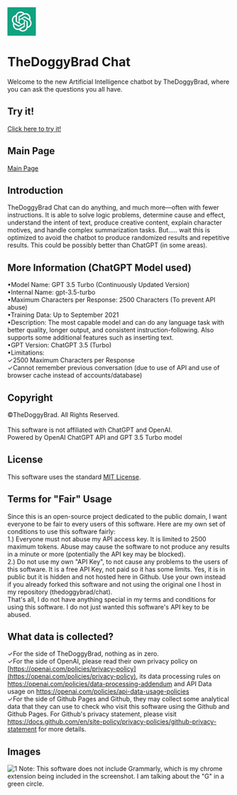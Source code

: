<img src="chatsystem/images/chatbot.jpg" alt="LOGO" width="64"  height="64">

# TheDoggyBrad Chat
Welcome to the new Artificial Intelligence chatbot by TheDoggyBrad, where you can ask the questions you all have.

## Try it!
[Click here to try it!](https://thedoggybrad.github.io/chat/chatsystem)

## Main Page
[Main Page](https://thedoggybrad.github.io/chat)

## Introduction
TheDoggyBrad Chat can do anything, and much more—often with fewer instructions. It is able to solve logic problems, determine cause and effect, understand the intent of text, produce creative content, explain character motives, and handle complex summarization tasks. But..... wait this is optimized to avoid the chatbot to produce randomized results and repetitive results. This could be possibly better than ChatGPT (in some areas).

## More Information (ChatGPT Model used)
•Model Name: GPT 3.5 Turbo (Continuously Updated Version)
<br>
•Internal Name: gpt-3.5-turbo
<br>
•Maximum Characters per Response: 2500 Characters (To prevent API abuse)
<br>
•Training Data: Up to September 2021
<br>
•Description: The most capable model and can do any language task with better quality, longer output, and consistent instruction-following. Also supports some additional features such as inserting text.
<br>
•GPT Version: ChatGPT 3.5 (Turbo)
<br>
•Limitations: <br>
✓2500 Maximum Characters per Response<br>
✓Cannot remember previous conversation (due to use of API and use of browser cache instead of accounts/database)

## Copyright
©TheDoggyBrad. All Rights Reserved.
<br><br>
This software is not affiliated with ChatGPT and OpenAI.<br>
Powered by OpenAI ChatGPT API and GPT 3.5 Turbo model

## License 
This software uses the standard [MIT License](https://github.com/thedoggybrad/chat/blob/main/LICENSE).

## Terms for "Fair" Usage
Since this is an open-source project dedicated to the public domain, I want everyone to be fair to every users of this software. Here are my own set of conditions to use this software fairly:<br>
1.) Everyone must not abuse my API access key. It is limited to 2500 maximum tokens. Abuse may cause the software to not produce any results in a minute or more (potentially the API key may be blocked).<br>
2.) Do not use my own "API Key", to not cause any problems to the users of this software. It is a free API Key, not paid so it has some limits. Yes, it is in public but it is hidden and not hosted here in Github. Use your own instead if you already forked this software and not using the original one I host in my repository (thedoggybrad/chat).<br>
That's all, I do not have anything special in my terms and conditions for using this software. I do not just wanted this software's API key to be abused.

## What data is collected?
✓For the side of TheDoggyBrad, nothing as in zero.
<br>
✓For the side of OpenAI, please read their own privacy policy on [https://openai.com/policies/privacy-policy](https://openai.com/policies/privacy-policy), its data processing rules on https://openai.com/policies/data-processing-addendum and API Data usage on https://openai.com/policies/api-data-usage-policies
<br>
✓For the side of Github Pages and Github, they may collect some analytical data that they can use to check who visit this software using the Github and Github Pages. For Github's privacy statement, please visit https://docs.github.com/en/site-policy/privacy-policies/github-privacy-statement for more details.

## Images
![1](https://thedoggybrad.github.io/chat/1.jpg)
Note: This software does not include Grammarly, which is my chrome extension being included in the screenshot. I am talking about the "G" in a green circle.
